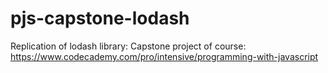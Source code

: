 # pjs-capstone-lodash
Replication of lodash library: Capstone project of course: https://www.codecademy.com/pro/intensive/programming-with-javascript
